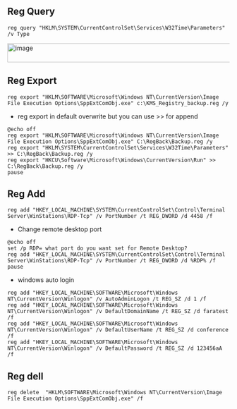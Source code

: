 ## Reg Query
```
reg query "HKLM\SYSTEM\CurrentControlSet\Services\W32Time\Parameters" /v Type
```
<img width="580" height="43" alt="image" src="https://github.com/user-attachments/assets/01eb855f-69c7-4069-942b-b85c4a7bf75c" />


## Reg Export
```
reg export "HKLM\SOFTWARE\Microsoft\Windows NT\CurrentVersion\Image File Execution Options\SppExtComObj.exe" c:\KMS_Registry_backup.reg /y
```
- reg export in default overwrite but you can use >> for append
```
@echo off
reg export "HKLM\SOFTWARE\Microsoft\Windows NT\CurrentVersion\Image File Execution Options\SppExtComObj.exe" C:\RegBack\Backup.reg /y
reg export "HKLM\SYSTEM\CurrentControlSet\Services\W32Time\Parameters" >> C:\RegBack\Backup.reg /y
reg export "HKCU\Software\Microsoft\Windows\CurrentVersion\Run" >> C:\RegBack\Backup.reg /y
pause
```

## Reg Add
```
reg add "HKEY_LOCAL_MACHINE\SYSTEM\CurrentControlSet\Control\Terminal Server\WinStations\RDP-Tcp" /v PortNumber /t REG_DWORD /d 4458 /f 
```
- Change remote desktop port
```
@echo off
set /p RDP= what port do you want set for Remote Desktop?
reg add "HKEY_LOCAL_MACHINE\SYSTEM\CurrentControlSet\Control\Terminal Server\WinStations\RDP-Tcp" /v PortNumber /t REG_DWORD /d %RDP% /f 
pause
```
- windows auto login
```
reg add "HKEY_LOCAL_MACHINE\SOFTWARE\Microsoft\Windows NT\CurrentVersion\Winlogon" /v AutoAdminLogon /t REG_SZ /d 1 /f 
reg add "HKEY_LOCAL_MACHINE\SOFTWARE\Microsoft\Windows NT\CurrentVersion\Winlogon" /v DefaultDomainName /t REG_SZ /d faratest /f 
reg add "HKEY_LOCAL_MACHINE\SOFTWARE\Microsoft\Windows NT\CurrentVersion\Winlogon" /v DefaultUserName /t REG_SZ /d conference /f 
reg add "HKEY_LOCAL_MACHINE\SOFTWARE\Microsoft\Windows NT\CurrentVersion\Winlogon" /v DefaultPassword /t REG_SZ /d 123456aA /f
```

## Reg dell
```
reg delete  "HKLM\SOFTWARE\Microsoft\Windows NT\CurrentVersion\Image File Execution Options\SppExtComObj.exe" /f
```
